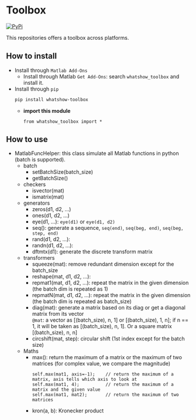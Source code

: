 # Toolbox
[![PyPi](https://img.shields.io/badge/PyPi-1.0.2-blue)](https://pypi.org/project/whatshow-toolbox/)


This repositories offers a toolbox across platforms.
## How to install
* Install through `Matlab Add-Ons`
    * Install through Matlab `Get Add-Ons`: search `whatshow_toolbox` and install it.
* Install through `pip`
    ```sh
    pip install whatshow-toolbox
    ```
    * **import this module**
        ```
        from whatshow_toolbox import *
        ```
        
## How to use
* MatlabFuncHelper: this class simulate all Matlab functions in python (batch is supported).
    * batch
        * setBatchSize(batch_size)
        * getBatchSize()
    * checkers
        * isvector(mat)
        * ismatrix(mat)
    * generators
        * zeros(d1, d2, ...)
        * ones(d1, d2, ...)
        * eye(d1, ...): `eye(d1)` or `eye(d1, d2)`
        * seq(): generate a sequence,  `seq(end)`, `seq(beg, end)`, `seq(beg, step, end)`
        * rand(d1, d2, ...):
        * randn(d1, d2, ...):
        * dftmtx(d1): generate the discrete transform matrix
    * transformers
        * squeeze(mat): remove redundant dimension except for the batch_size
        * reshape(mat, d1, d2, ...):
        * repmat1(mat, d1, d2, ...): repeat the matrix in the given dimension (the batch dim is repeated as 1)
        * repmatN(mat, d1, d2, ...): repeat the matrix in the given dimension (the batch dim is repeated as batch_size)
        * diag(mat): generate a matrix based on its diag or get a diagonal matrix from its vector<br>
            `@mat`: a vector as [(batch_size), n, 1] or [(batch_size), 1, n]; if n == 1, it will be taken as [(batch_size), n, 1]. Or a square matrix [(batch_size), n, n]
        * circshift(mat, step): circular shift (1st index except for the batch size)
    * Maths
        * max(): return the maximum of a matrix or the maximum of two matrices (for complex value, we compare the magnitude)
            ```c, matlab, python
            self.max(mat1, axis=-1);    // return the maximum of a matrix, axis tells which axis to look at
            self.max(mat1, 4);          // return the maximum of a matrix and the given value
            self.max(mat1, mat2);       // return the maximum of two matrices
            ```
        * kron(a, b): Kronecker product